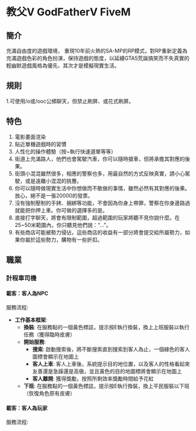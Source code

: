 # 教父V GodFatherV FiveM

## 簡介

充滿自由度的遊戲環境，
重現10年前火熱的SA-MP的RP模式，對RP重新定義為充滿遊戲色彩的角色扮演，保持遊戲的態度，以延續GTA5荒誕搞笑而不失真實的輕幽默遊戲風格為優先，其次才是模擬現實生活。




## 規則

1.可使用/o或/ooc公頻聊天，但禁止刷屏、或花式刷屏。


## 特色


1. 電影畫面渲染
2. 貼近單機遊戲時的習慣
3. 人性化的操作體驗（按~執行快速選單等等）
4. 街道上充滿路人，他們也會駕駛汽車，你可以隨時搶車，但將承擔其對應的後果。
5. 街頭小混混雖然很多，相應的警察也多，用最自然的方式反映真實，請小心駕駛，或是遠離小混混的挑釁。
6. 你可以隨時做現實生活中你想做而不敢做的事情，雖然必然有其對應的後果。放心，絕不是一張20000的發票。
7. 沒有強制壓制的手銬、捆綁等功能，不會因為你身上帶罪，警察在你身邊路過就能把你押上車。你可做的選擇多的是。
8. 直接打字聊天，將會有限制範圍，超過範圍的玩家將聽不見你說什麼。在25~50米範圍內，你只聽見他們說：“...”。
9. 有些商店可能被勢力侵佔，這些商店的收益有一部分將會提交給所屬勢力，如果你屬於這些勢力，購物有一些折扣。

## 職業

### 計程車司機

#### 載客：客人為NPC

服務流程:
* **工作基本框架**: 
  * **換裝**: 在服務點的一個黃色標誌，提示按E執行換裝，換上上班服裝以執行任務（獲得臨時皮膚）
  * **開始服務**: 
    * **搜索**: 啟動搜索後，將不斷搜索直到搜索到客人為止，一個綠色的客人圖標會顯示在地圖上
    * **客人上車**: 客人上車後，系統提示目的地位置，以及客人的性格看起來友善還是急躁還是高傲，並且黃色的目的地圖標將會顯示在地圖上
    * **客人離開**: 獲得獎勵，按照所剩效率獎勵時間給予花紅
  * **下班**: 在服務點的一個黃色標誌，提示按E執行換裝，換上平民服裝以下班（恢復角色原有皮膚）


#### 載客：客人為玩家


服務流程:


